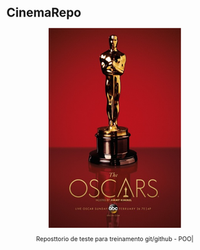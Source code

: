 # CinemaRepo
<center>
<img src="Oscar_2017.png">

Reposttorio de teste para treinamento git/github -  POO|
